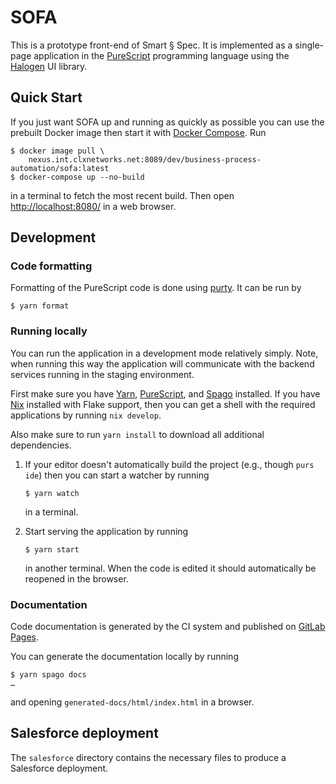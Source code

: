 # SOFA

This is a prototype front-end of Smart § Spec. It is implemented as a
single-page application in the [PureScript] programming language using
the [Halogen] UI library.

## Quick Start

If you just want SOFA up and running as quickly as possible you can
use the prebuilt Docker image then start it with [Docker Compose]. Run

``` sh-session
$ docker image pull \
    nexus.int.clxnetworks.net:8089/dev/business-process-automation/sofa:latest
$ docker-compose up --no-build
```

in a terminal to fetch the most recent build. Then open
<http://localhost:8080/> in a web browser.

## Development

### Code formatting

Formatting of the PureScript code is done using [purty]. It can be run
by

``` sh-session
$ yarn format
```

### Running locally

You can run the application in a development mode relatively simply.
Note, when running this way the application will communicate with the
backend services running in the staging environment.

First make sure you have [Yarn], [PureScript], and [Spago] installed.
If you have [Nix] installed with Flake support, then you can get a
shell with the required applications by running `nix develop`.

Also make sure to run `yarn install` to download all additional
dependencies.

1. If your editor doesn't automatically build the project (e.g.,
   though `purs ide`) then you can start a watcher by running

    ``` sh-session
    $ yarn watch
    ```

   in a terminal.

2. Start serving the application by running

    ``` sh-session
    $ yarn start
    ```

   in another terminal. When the code is edited it should
   automatically be reopened in the browser.

### Documentation

Code documentation is generated by the CI system and published on
[GitLab Pages](https://dev.pages.sinch.com/business-process-automation/sofa/).

You can generate the documentation locally by running

``` sh-session
$ yarn spago docs
…
```

and opening `generated-docs/html/index.html` in a browser.

## Salesforce deployment

The `salesforce` directory contains the necessary files to produce a Salesforce deployment.

[CUE]: https://cuelang.org/
[Docker Compose]: https://docs.docker.com/compose/
[GNU Bash]: https://www.gnu.org/software/bash/
[GNU Make]: https://www.gnu.org/software/make/
[GNU sed]: https://www.gnu.org/software/sed/
[Halogen]: https://purescript-halogen.github.io/purescript-halogen/
[Nix]: https://nixos.org/
[PureScript]: https://www.purescript.org/
[Spago]: https://github.com/purescript/spago
[Yarn]: https://yarnpkg.com/
[jq]: https://stedolan.github.io/jq/
[purty]: https://gitlab.com/joneshf/purty
